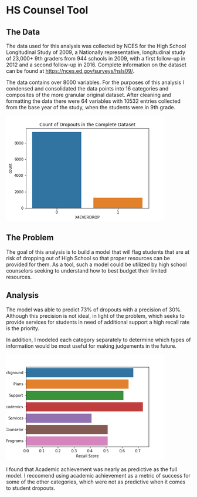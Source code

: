 # HS Counsel Tool

## The Data

The data used for this analysis was collected by NCES for the High School Longitudinal Study of 2009, a Nationally representative, longitudinal study of 23,000+ 9th graders from 944 schools in 2009, with a first follow-up in 2012 and a second follow-up in 2016. Complete information on the dataset can be found at https://nces.ed.gov/surveys/hsls09/. 

The data contains over 8000 variables. For the purposes of this analysis I condensed and consolidated the data points into 16 categories and composites of the more granular original dataset. After cleaning and formatting the data there were 64 variables with 10532 entries collected from the base year of the study, when the students were in 9th grade.

![](figures/dropcount.png)

## The Problem

The goal of this analysis is to build a model that will flag students that are at risk of dropping out of High School so that proper resources can be provided for them. As a tool, such a model could be utilized by high school counselors seeking to understand how to best budget their limited resources. 

## Analysis

The model was able to predict 73% of dropouts with a precision of 30%. Although this precision is not ideal, in light of the problem, which seeks to provide services for students in need of additional support a high recall rate is the priority.

In addition, I modeled each category separately to determine which types of information would be most useful for making judgements in the future. 

![](figures/recall.png)

I found that Academic achievement was nearly as predictive as the full model. I reccomend using academic achievement as a metric of success for some of the other categories, which were not as predictive when it comes to student dropouts.